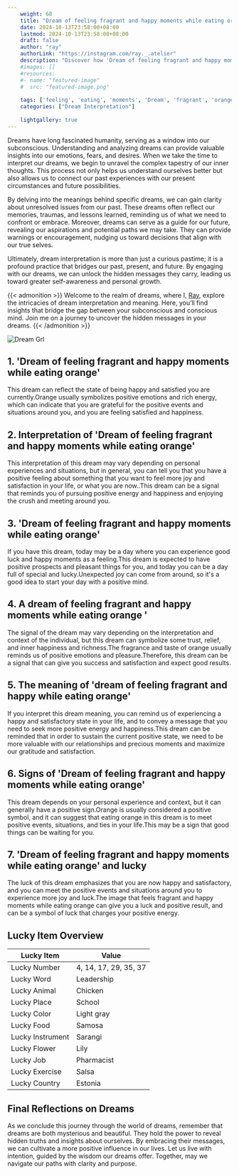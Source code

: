 ```yaml
---
    weight: 68
    title: "Dream of feeling fragrant and happy moments while eating orange"  # Assuming 'title' column exists
    date: 2024-10-13T23:58:00+08:00
    lastmod: 2024-10-13T23:58:00+08:00
    draft: false
    author: "ray"
    authorLink: "https://instagram.com/ray._.atelier"
    description: "Discover how 'Dream of feeling fragrant and happy moments while eating orange' can interpret your future and uncover its significant meanings in your life."
    #images: []
    #resources:
    #- name: "featured-image"
    #  src: "featured-image.png"
    
    tags: ['feeling', 'eating', 'moments', 'Dream', 'fragrant', 'orange', 'and', 'happy', 'of', 'while']
    categories: ["Dream Interpretation"]
    
    lightgallery: true
---
```

    
Dreams have long fascinated humanity, serving as a window into our subconscious. Understanding and analyzing dreams can provide valuable insights into our emotions, fears, and desires. When we take the time to interpret our dreams, we begin to unravel the complex tapestry of our inner thoughts. This process not only helps us understand ourselves better but also allows us to connect our past experiences with our present circumstances and future possibilities.

By delving into the meanings behind specific dreams, we can gain clarity about unresolved issues from our past. These dreams often reflect our memories, traumas, and lessons learned, reminding us of what we need to confront or embrace. Moreover, dreams can serve as a guide for our future, revealing our aspirations and potential paths we may take. They can provide warnings or encouragement, nudging us toward decisions that align with our true selves.

Ultimately, dream interpretation is more than just a curious pastime; it is a profound practice that bridges our past, present, and future. By engaging with our dreams, we can unlock the hidden messages they carry, leading us toward greater self-awareness and personal growth.

{{< admonition >}}
Welcome to the realm of dreams, where I, [Ray](https://instagram.com/ray._.atelier), explore the intricacies of dream interpretation and meaning. Here, you’ll find insights that bridge the gap between your subconscious and conscious mind. Join me on a journey to uncover the hidden messages in your dreams.
{{< /admonition >}}

![Dream Grl](https://cdn.pixabay.com/photo/2017/11/02/03/35/gothic-2910057_1280.jpg "Dream Grl")

## 1. 'Dream of feeling fragrant and happy moments while eating orange'
This dream can reflect the state of being happy and satisfied you are currently.Orange usually symbolizes positive emotions and rich energy, which can indicate that you are grateful for the positive events and situations around you, and you are feeling satisfied and happiness.

## 2. Interpretation of 'Dream of feeling fragrant and happy moments while eating orange'
This interpretation of this dream may vary depending on personal experiences and situations, but in general, you can tell you that you have a positive feeling about something that you want to feel more joy and satisfaction in your life, or what you are now..This dream can be a signal that reminds you of pursuing positive energy and happiness and enjoying the crush and meeting around you.

## 3. 'Dream of feeling fragrant and happy moments while eating orange'
If you have this dream, today may be a day where you can experience good luck and happy moments as a feeling.This dream is expected to have positive prospects and pleasant things for you, and today you can be a day full of special and lucky.Unexpected joy can come from around, so it's a good idea to start your day with a positive mind.

## 4. A dream of feeling fragrant and happy moments while eating orange '
The signal of the dream may vary depending on the interpretation and context of the individual, but this dream can symbolize some trust, relief, and inner happiness and richness.The fragrance and taste of orange usually reminds us of positive emotions and pleasure.Therefore, this dream can be a signal that can give you success and satisfaction and expect good results.

## 5. The meaning of 'dream of feeling fragrant and happy while eating orange'
If you interpret this dream meaning, you can remind us of experiencing a happy and satisfactory state in your life, and to convey a message that you need to seek more positive energy and happiness.This dream can be reminded that in order to sustain the current positive state, we need to be more valuable with our relationships and precious moments and maximize our gratitude and satisfaction.

## 6. Signs of 'Dream of feeling fragrant and happy moments while eating orange'
This dream depends on your personal experience and context, but it can generally have a positive sign.Orange is usually considered a positive symbol, and it can suggest that eating orange in this dream is to meet positive events, situations, and ties in your life.This may be a sign that good things can be waiting for you.

## 7. 'Dream of feeling fragrant and happy moments while eating orange' and lucky
The luck of this dream emphasizes that you are now happy and satisfactory, and you can meet the positive events and situations around you to experience more joy and luck.The image that feels fragrant and happy moments while eating orange can give you a luck and positive result, and can be a symbol of luck that charges your positive energy.

## Lucky Item Overview
| Lucky Item          | Value              |
|---------------|--------------------|
| Lucky Number        | 4, 14, 17, 29, 35, 37  |
| Lucky Word          | Leadership |
| Lucky Animal        | Chicken |
| Lucky Place         | School     |
| Lucky Color         | Light gray     |
| Lucky Food          | Samosa      |
| Lucky Instrument    | Sarangi |
| Lucky Flower        | Lily    |
| Lucky Job           | Pharmacist       |
| Lucky Exercise      | Salsa  |
| Lucky Country       | Estonia    |


##  Final Reflections on Dreams

As we conclude this journey through the world of dreams, remember that dreams are both mysterious and beautiful. They hold the power to reveal hidden truths and insights about ourselves. By embracing their messages, we can cultivate a more positive influence in our lives. Let us live with intention, guided by the wisdom our dreams offer. Together, may we navigate our paths with clarity and purpose.
